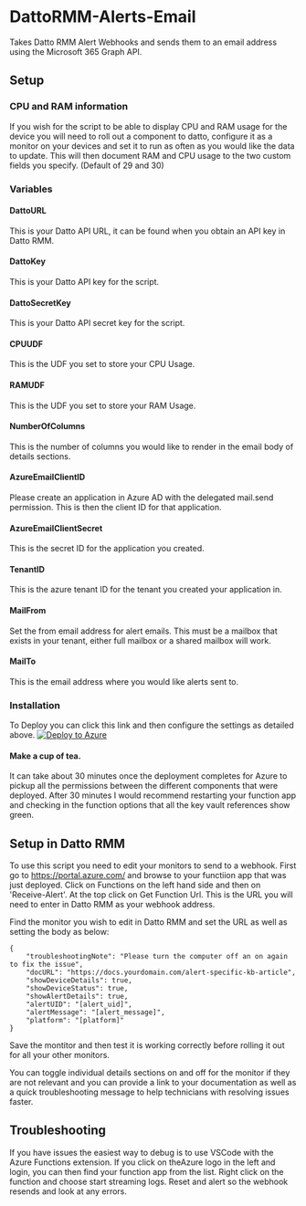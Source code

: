 # DattoRMM-Alerts-Email
Takes Datto RMM Alert Webhooks and sends them to an email address using the Microsoft 365 Graph API.

## Setup
### CPU and RAM information
If you wish for the script to be able to display CPU and RAM usage for the device you will need to roll out a component to datto, configure it as a monitor on your devices and set it to run as often as you would like the data to update.
This will then document RAM and CPU usage to the two custom fields you specify. (Default of 29 and 30)

### Variables
#### DattoURL
This is your Datto API URL, it can be found when you obtain an API key in Datto RMM.

#### DattoKey
This is your Datto API key for the script.

#### DattoSecretKey
This is your Datto API secret key for the script.

#### CPUUDF
This is the UDF you set to store your CPU Usage.

#### RAMUDF
This is the UDF you set to store your RAM Usage.

#### NumberOfColumns
This is the number of columns you would like to render in the email body of details sections.

#### AzureEmailClientID
Please create an application in Azure AD with the delegated mail.send permission. This is then the client ID for that application.

#### AzureEmailClientSecret
This is the secret ID for the application you created.

#### TenantID
This is the azure tenant ID for the tenant you created your application in.

#### MailFrom
Set the from email address for alert emails. This must be a mailbox that exists in your tenant, either full mailbox or a shared mailbox will work.

#### MailTo
This is the email address where you would like alerts sent to.

### Installation
To Deploy you can click this link and then configure the settings as detailed above.
[![Deploy to Azure](https://aka.ms/deploytoazurebutton)](https://portal.azure.com/#create/Microsoft.Template/uri/https%3a%2f%2fraw.githubusercontent.com%2flwhitelock%2fDattoRMM-Alerts-Email%2fmain%2fDeployment%2fAzureDeployment.json)

#### Make a cup of tea.
It can take about 30 minutes once the deployment completes for Azure to pickup all the permissions between the different components that were deployed. After 30 minutes I would recommend restarting your function app and checking in the function options that all the key vault references show green.

## Setup in Datto RMM
To use this script you need to edit your monitors to send to a webhook.
First go to https://portal.azure.com/ and browse to your functiion app that was just deployed.
Click on Functions on the left hand side and then on 'Receive-Alert'.
At the top click on Get Function Url. This is the URL you will need to enter in Datto RMM as your webhook address.

Find the monitor you wish to edit in Datto RMM and set the URL as well as setting the body as below:
```
{
    "troubleshootingNote": "Please turn the computer off an on again to fix the issue",
    "docURL": "https://docs.yourdomain.com/alert-specific-kb-article",
    "showDeviceDetails": true,
    "showDeviceStatus": true,
    "showAlertDetails": true,
    "alertUID": "[alert_uid]",
    "alertMessage": "[alert_message]",
    "platform": "[platform]"
}
```

Save the montitor and then test it is working correctly before rolling it out for all your other monitors.

You can toggle individual details sections on and off for the monitor if they are not relevant and you can provide a link to your documentation as well as a quick troubleshooting message to help technicians with resolving issues faster.

## Troubleshooting 
If you have issues the easiest way to debug is to use VSCode with the Azure Functions extension. If you click on theAzure logo in the left and login, you can then find your function app from the list. Right click on the function and choose start streaming logs. Reset and alert so the webhook resends and look at any errors.
